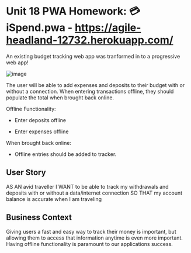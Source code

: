 # Unit 18 PWA Homework: 💳 iSpend.pwa - https://agile-headland-12732.herokuapp.com/

An existing budget tracking web app was tranformed in to a progressive web app!

![image](https://user-images.githubusercontent.com/62162419/107164333-9ca74080-697c-11eb-92fd-2d295823f36f.png)

The user will be able to add expenses and deposits to their budget with or without a connection. When entering transactions offline, they should populate the total when brought back online.

Offline Functionality:

  * Enter deposits offline

  * Enter expenses offline

When brought back online:

  * Offline entries should be added to tracker.

## User Story
AS AN avid traveller
I WANT to be able to track my withdrawals and deposits with or without a data/internet connection
SO THAT my account balance is accurate when I am traveling

## Business Context

Giving users a fast and easy way to track their money is important, but allowing them to access that information anytime is even more important. Having offline functionality is paramount to our applications success.
